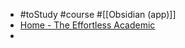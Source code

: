 - #toStudy #course #[[Obsidian (app)]]
- [Home - The Effortless Academic](https://effortlessacademic.com/)
-